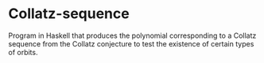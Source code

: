 # Collatz-sequence

Program in Haskell that produces the polynomial corresponding to a Collatz sequence from the Collatz conjecture to test the existence of certain types of orbits.
